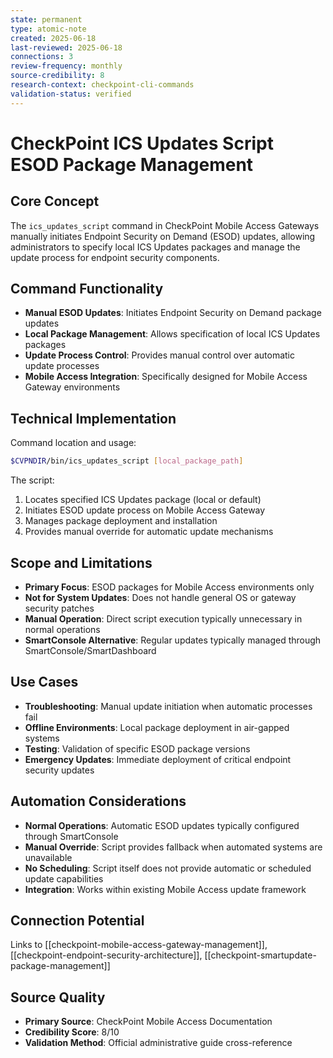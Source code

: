 ```yaml
---
state: permanent
type: atomic-note
created: 2025-06-18
last-reviewed: 2025-06-18
connections: 3
review-frequency: monthly
source-credibility: 8
research-context: checkpoint-cli-commands
validation-status: verified
---
```


# CheckPoint ICS Updates Script ESOD Package Management

## Core Concept

The `ics_updates_script` command in CheckPoint Mobile Access Gateways manually initiates Endpoint Security on Demand (ESOD) updates, allowing administrators to specify local ICS Updates packages and manage the update process for endpoint security components.

## Command Functionality

- **Manual ESOD Updates**: Initiates Endpoint Security on Demand package updates
- **Local Package Management**: Allows specification of local ICS Updates packages
- **Update Process Control**: Provides manual control over automatic update processes
- **Mobile Access Integration**: Specifically designed for Mobile Access Gateway environments

## Technical Implementation

Command location and usage:
```bash
$CVPNDIR/bin/ics_updates_script [local_package_path]
```

The script:
1. Locates specified ICS Updates package (local or default)
2. Initiates ESOD update process on Mobile Access Gateway
3. Manages package deployment and installation
4. Provides manual override for automatic update mechanisms

## Scope and Limitations

- **Primary Focus**: ESOD packages for Mobile Access environments only
- **Not for System Updates**: Does not handle general OS or gateway security patches
- **Manual Operation**: Direct script execution typically unnecessary in normal operations
- **SmartConsole Alternative**: Regular updates typically managed through SmartConsole/SmartDashboard

## Use Cases

- **Troubleshooting**: Manual update initiation when automatic processes fail
- **Offline Environments**: Local package deployment in air-gapped systems
- **Testing**: Validation of specific ESOD package versions
- **Emergency Updates**: Immediate deployment of critical endpoint security updates

## Automation Considerations

- **Normal Operations**: Automatic ESOD updates typically configured through SmartConsole
- **Manual Override**: Script provides fallback when automated systems are unavailable
- **No Scheduling**: Script itself does not provide automatic or scheduled update capabilities
- **Integration**: Works within existing Mobile Access update framework

## Connection Potential

Links to [[checkpoint-mobile-access-gateway-management]], [[checkpoint-endpoint-security-architecture]], [[checkpoint-smartupdate-package-management]]

## Source Quality
- **Primary Source**: CheckPoint Mobile Access Documentation
- **Credibility Score**: 8/10
- **Validation Method**: Official administrative guide cross-reference